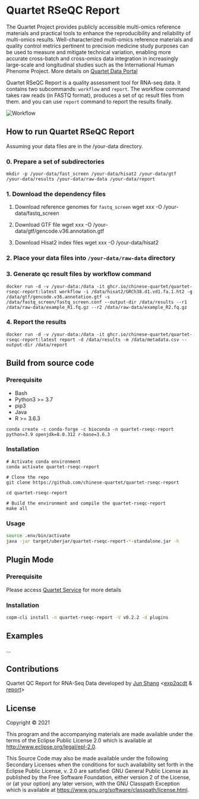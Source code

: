 # Quartet RSeQC Report

The Quartet Project provides publicly accessible multi-omics reference materials and practical tools to enhance the reproducibility and reliability of multi-omics results. Well-characterized multi-omics reference materials and quality control metrics pertinent to precision medicine study purposes can be used to measure and mitigate technical variation, enabling more accurate cross-batch and cross-omics data integration in increasingly large-scale and longitudinal studies such as the International Human Phenome Project. More details on [Quartet Data Portal](https://chinese-quartet.org)

Quartet RSeQC Report is a quality assessment tool for RNA-seq data. It contains two subcommands: `workflow` and `report`. The workflow command takes raw reads (in FASTQ format), produces a set of qc result files from them. and you can use `report` command to report the results finally.

![Workflow](https://docs.chinese-quartet.org/assets/images/rna-workflow.jpeg)

## How to run Quartet RSeQC Report

Assuming your data files are in the /your-data directory.

### 0. Prepare a set of subdirectories

```
mkdir -p /your-data/fast_screen /your-data/hisat2 /your-data/gtf /your-data/results /your-data/raw-data /your-data/report
```

### 1. Download the dependency files

1. Download reference genomes for `fastq_screen`
wget xxx -O /your-data/fastq_screen

2. Download GTF file
wget xxx -O /your-data/gtf/gencode.v36.annotation.gtf

3. Download Hisat2 index files
wget xxx -O /your-data/hisat2

### 2. Place your data files into `/your-data/raw-data` directory

### 3. Generate qc result files by workflow command

```
docker run -d -v /your-data:/data -it ghcr.io/chinese-quartet/quartet-rseqc-report:latest workflow -i /data/hisat2/GRCh38.d1.vd1.fa.1.ht2 -g /data/gtf/gencode.v36.annotation.gtf -s /data/fastq_screen/fastq_screen.conf --output-dir /data/results --r1 /data/raw-data/example_R1.fq.gz --r2 /data/raw-data/example_R2.fq.gz
```

### 4. Report the results

```
docker run -d -v /your-data:/data -it ghcr.io/chinese-quartet/quartet-rseqc-report:latest report -d /data/results -m /data/metadata.csv --output-dir /data/report
```


## Build from source code

### Prerequisite

- Bash
- Python3 >= 3.7
- pip3
- Java
- R >= 3.6.3

```
conda create -c conda-forge -c bioconda -n quartet-rseqc-report python=3.9 openjdk=8.0.312 r-base=3.6.3
```

### Installation

```
# Activate conda environment
conda activate quartet-rseqc-report

# Clone the repo
git clone https://github.com/chinese-quartet/quartet-rseqc-report

cd quartet-rseqc-report

# Build the environment and compile the quartet-rseqc-report
make all
```

### Usage

```bash
source .env/bin/activate
java -jar target/uberjar/quartet-rseqc-report-*-standalone.jar -h
```

## Plugin Mode

### Prerequisite

Please access [Quartet Service](https://github.com/chinese-quartet/quartet-service) for more details

### Installation

```bash
copm-cli install -n quartet-rseqc-report -V v0.2.2 -d plugins
```

## Examples

...

## Contributions

Quartet QC Report for RNA-Seq Data developed by [Jun Shang](https://github.com/stead99) <[exp2qcdt](./exp2qcdt) & [report](./report)>

## License

Copyright © 2021

This program and the accompanying materials are made available under the
terms of the Eclipse Public License 2.0 which is available at
http://www.eclipse.org/legal/epl-2.0.

This Source Code may also be made available under the following Secondary
Licenses when the conditions for such availability set forth in the Eclipse
Public License, v. 2.0 are satisfied: GNU General Public License as published by
the Free Software Foundation, either version 2 of the License, or (at your
option) any later version, with the GNU Classpath Exception which is available
at https://www.gnu.org/software/classpath/license.html.
